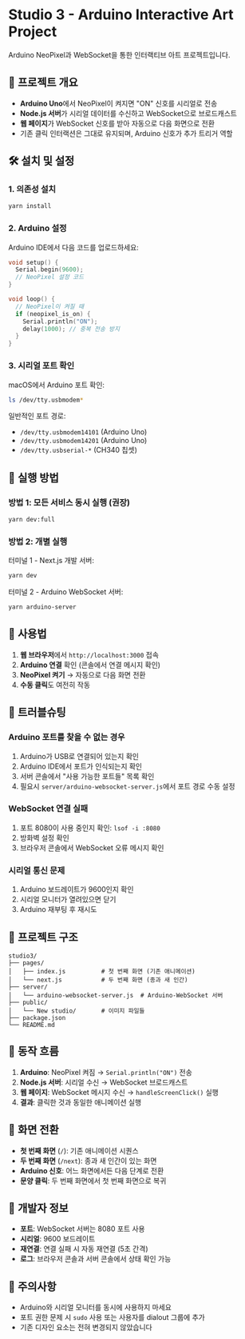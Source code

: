 # Studio 3 - Arduino Interactive Art Project

Arduino NeoPixel과 WebSocket을 통한 인터랙티브 아트 프로젝트입니다.

## 🎯 프로젝트 개요

- **Arduino Uno**에서 NeoPixel이 켜지면 "ON" 신호를 시리얼로 전송
- **Node.js 서버**가 시리얼 데이터를 수신하고 WebSocket으로 브로드캐스트
- **웹 페이지**가 WebSocket 신호를 받아 자동으로 다음 화면으로 전환
- 기존 클릭 인터랙션은 그대로 유지되며, Arduino 신호가 추가 트리거 역할

## 🛠 설치 및 설정

### 1. 의존성 설치
```bash
yarn install
```

### 2. Arduino 설정
Arduino IDE에서 다음 코드를 업로드하세요:

```cpp
void setup() {
  Serial.begin(9600);
  // NeoPixel 설정 코드
}

void loop() {
  // NeoPixel이 켜질 때
  if (neopixel_is_on) {
    Serial.println("ON");
    delay(1000); // 중복 전송 방지
  }
}
```

### 3. 시리얼 포트 확인
macOS에서 Arduino 포트 확인:
```bash
ls /dev/tty.usbmodem*
```

일반적인 포트 경로:
- `/dev/tty.usbmodem14101` (Arduino Uno)
- `/dev/tty.usbmodem14201` (Arduino Uno)
- `/dev/tty.usbserial-*` (CH340 칩셋)

## 🚀 실행 방법

### 방법 1: 모든 서비스 동시 실행 (권장)
```bash
yarn dev:full
```

### 방법 2: 개별 실행
터미널 1 - Next.js 개발 서버:
```bash
yarn dev
```

터미널 2 - Arduino WebSocket 서버:
```bash
yarn arduino-server
```

## 📱 사용법

1. **웹 브라우저**에서 `http://localhost:3000` 접속
2. **Arduino 연결** 확인 (콘솔에서 연결 메시지 확인)
3. **NeoPixel 켜기** → 자동으로 다음 화면 전환
4. **수동 클릭**도 여전히 작동

## 🔧 트러블슈팅

### Arduino 포트를 찾을 수 없는 경우
1. Arduino가 USB로 연결되어 있는지 확인
2. Arduino IDE에서 포트가 인식되는지 확인
3. 서버 콘솔에서 "사용 가능한 포트들" 목록 확인
4. 필요시 `server/arduino-websocket-server.js`에서 포트 경로 수동 설정

### WebSocket 연결 실패
1. 포트 8080이 사용 중인지 확인: `lsof -i :8080`
2. 방화벽 설정 확인
3. 브라우저 콘솔에서 WebSocket 오류 메시지 확인

### 시리얼 통신 문제
1. Arduino 보드레이트가 9600인지 확인
2. 시리얼 모니터가 열려있으면 닫기
3. Arduino 재부팅 후 재시도

## 📁 프로젝트 구조

```
studio3/
├── pages/
│   ├── index.js          # 첫 번째 화면 (기존 애니메이션)
│   └── next.js           # 두 번째 화면 (종과 새 인간)
├── server/
│   └── arduino-websocket-server.js  # Arduino-WebSocket 서버
├── public/
│   └── New studio/       # 이미지 파일들
├── package.json
└── README.md
```

## 🔄 동작 흐름

1. **Arduino**: NeoPixel 켜짐 → `Serial.println("ON")` 전송
2. **Node.js 서버**: 시리얼 수신 → WebSocket 브로드캐스트
3. **웹 페이지**: WebSocket 메시지 수신 → `handleScreenClick()` 실행
4. **결과**: 클릭한 것과 동일한 애니메이션 실행

## 🎨 화면 전환

- **첫 번째 화면** (`/`): 기존 애니메이션 시퀀스
- **두 번째 화면** (`/next`): 종과 새 인간이 있는 화면
- **Arduino 신호**: 어느 화면에서든 다음 단계로 전환
- **문양 클릭**: 두 번째 화면에서 첫 번째 화면으로 복귀

## 🔧 개발자 정보

- **포트**: WebSocket 서버는 8080 포트 사용
- **시리얼**: 9600 보드레이트
- **재연결**: 연결 실패 시 자동 재연결 (5초 간격)
- **로그**: 브라우저 콘솔과 서버 콘솔에서 상태 확인 가능

## 📝 주의사항

- Arduino와 시리얼 모니터를 동시에 사용하지 마세요
- 포트 권한 문제 시 `sudo` 사용 또는 사용자를 dialout 그룹에 추가
- 기존 디자인 요소는 전혀 변경되지 않았습니다

